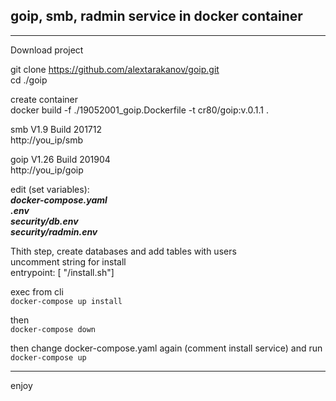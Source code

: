 ## goip, smb, radmin service in docker container
***

Download project

git clone https://github.com/alextarakanov/goip.git  
cd ./goip

create container  
docker build  -f ./19052001_goip.Dockerfile -t cr80/goip:v.0.1.1  . 

smb V1.9 Build 201712  
http://you_ip/smb


goip V1.26 Build 201904  
http://you_ip/goip



edit (set variables):  
___docker-compose.yaml___  
___.env___  
___security/db.env___  
___security/radmin.env___


Thith step, create databases and add tables with users  
uncomment string for install  
entrypoint: [ "/install.sh"]


exec from cli  
`docker-compose up install`

then  
`docker-compose down`

then change docker-compose.yaml again (comment install service) and run  
`docker-compose up` 

***

enjoy
